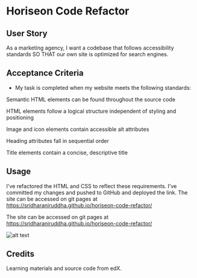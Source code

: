 # Horiseon Code Refactor

## User Story
As a marketing agency, I want a codebase that follows accessibility standards SO THAT our own site is optimized for search engines.

## Acceptance Criteria
  - My task is completed when my website meets the following standards:

Semantic HTML elements can be found throughout the source code

HTML elements follow a logical structure independent of styling and positioning

Image and icon elements contain accessible alt attributes

Heading attributes fall in sequential order

Title elements contain a concise, descriptive title


## Usage

I've refactored the HTML and CSS to reflect these requirements. I've committed my changes and pushed to GitHub and deployed the link.
The site can be accessed on git pages at https://sridharaniruddha.github.io/horiseon-code-refactor/

The site can be accessed on git pages at https://sridharaniruddha.github.io/horiseon-code-refactor/



![alt text](c1_1.png)


## Credits
Learning materials and source code from edX.


